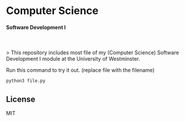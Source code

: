 # Computer Science
#### Software Development I
<br />
<br />
> This repository includes most file of my (Computer Science) Software Development I
module at the University of Westminster.
<br />

Run this command to try it out. (replace file with the filename)

```sh
python3 file.py
```

License
----

MIT
